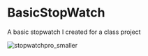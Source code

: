 # BasicStopWatch
A basic stopwatch I created for a class project

![stopwatchpro_smaller](https://user-images.githubusercontent.com/62903020/80859779-ec581f00-8c28-11ea-9e78-3f07650f2c79.gif)
